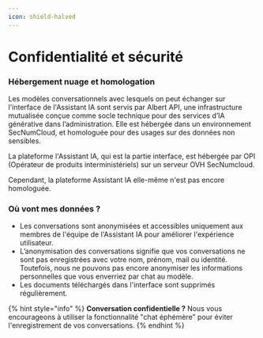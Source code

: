 ```yaml
---
icon: shield-halved
---
```


# Confidentialité et sécurité

### Hébergement nuage et homologation&#x20;

Les modèles conversationnels avec lesquels on peut échanger sur l'interface de l'Assistant IA sont servis par Albert API, une infrastructure mutualisée conçue comme socle technique pour des services d’IA générative dans l’administration. Elle est hébergée dans un environnement SecNumCloud, et homologuée pour des usages sur des données non sensibles.&#x20;

La plateforme l'Assistant IA, qui est la partie interface, est hébergée par OPI (Opérateur de produits interministériels) sur un serveur OVH SecNumcloud.&#x20;

Cependant, la plateforme Assistant IA elle-même n'est pas encore homologuée.&#x20;



### Où vont mes données ?

* Les conversations sont anonymisées et accessibles uniquement aux membres de l'équipe de l'Assistant IA pour améliorer l'expérience utilisateur.
* L’anonymisation des conversations signifie que vos conversations ne sont pas enregistrées avec votre nom, prénom, mail ou identité. Toutefois, nous ne pouvons pas encore anonymiser les informations personnelles que vous enverriez par chat au modèle.
* Les documents téléchargés dans l'interface sont supprimés régulièrement.&#x20;



{% hint style="info" %}
**Conversation confidentielle ?** Nous vous encourageons à utiliser la fonctionnalité "chat éphémère" pour éviter l'enregistrement de vos conversations.
{% endhint %}

<figure><img src="../.gitbook/assets/Capture d’écran 2025-09-10 à 15.29.55.png" alt=""><figcaption></figcaption></figure>
